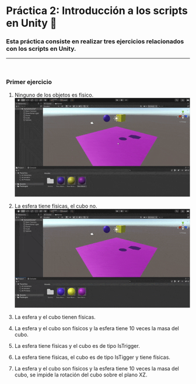 # Práctica 2: Introducción a los scripts en Unity 📌

### Esta práctica consiste en realizar tres ejercicios relacionados con los scripts en Unity.
-----------------------------------
<br />

### **Primer ejercicio**

1. Ninguno de los objetos es físico.
   ![ejercicio1](./img/ejercicio1.gif)
2. La esfera tiene físicas, el cubo no.
   ![ejercicio2](./img/ejercicio2.gif)
3. La esfera y el cubo tienen físicas.
   
4. La esfera y el cubo son físicos y la esfera tiene 10 veces la masa del cubo.
5. La esfera tiene físicas y el cubo es de tipo IsTrigger.
6. La esfera tiene físicas, el cubo es de tipo IsTigger y tiene físicas.
7. La esfera y el cubo son físicos y la esfera tiene 10 veces la masa del cubo, se impide la rotación del cubo sobre el plano XZ.

